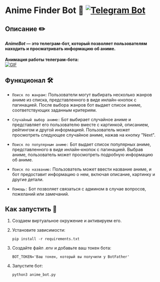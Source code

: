 # Anime Finder Bot 🌸 [![Telegram Bot](https://img.shields.io/badge/Telegram-Bot-pink.svg)](https://t.me/anime_mentor_bot)

## Описание ✏️

#### ***AnimeBot*** — это телеграм-бот, который позволяет пользователям находить и просматривать информацию об аниме.

**Анимация работы телеграм-бота:**  
[![GIF](https://img.shields.io/badge/Watch-GIF-red.svg)](https://media.giphy.com/media/EAXVlNtjc8F1oBCNRA/giphy.gif)


## Функционал 🛠

- `Поиск по жанрам:` Пользователи могут выбирать несколько жанров аниме из списка, представленного в виде инлайн-кнопок с пагинацией. После выбора жанров бот выдает список аниме, соответствующих заданным критериям.


- `Случайный выбор аниме:` Бот выбирает случайное аниме и представляет его пользователю вместе с картинкой, описанием, рейтингом и другой информацией. Пользователь может просмотреть следующее случайное аниме, нажав на кнопку "Next".


- `Поиск по популярным аниме:` Бот выдает список популярных аниме, представленного в виде инлайн-кнопок с пагинацией. Выбрав аниме, пользователь может просмотреть подробную информацию об аниме.


- `Поиск по названию:` Пользователь может ввести название аниме, и бот предоставит информацию о нем, включая описание, картинку и другие детали.


- `Помощь:` Бот позволяет связаться с админом в случае вопросов, пожеланий или замечаний.


## Как запустить 🚀 

1. Создаем виртуальное окружение и активируем его.


2. Установите зависимости:


    `pip install -r requirements.txt`


3. Создайте файл .env и добавьте ваш  токен  бота:
   

    `BOT_TOKEN='Ваш токен, который вы получили у BotFather'`


4. Запустите  бот:
   

    `python3 anime_bot.py`
